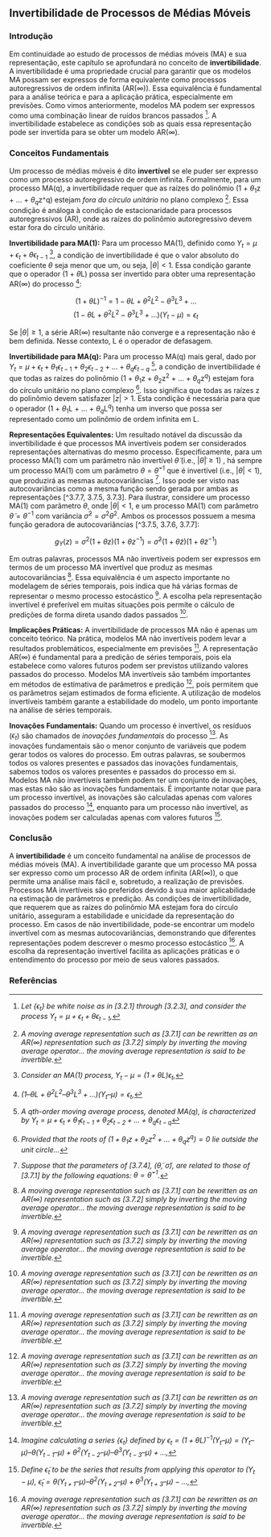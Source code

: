 ## Invertibilidade de Processos de Médias Móveis
### Introdução
Em continuidade ao estudo de processos de médias móveis (MA) e sua representação, este capítulo se aprofundará no conceito de **invertibilidade**. A invertibilidade é uma propriedade crucial para garantir que os modelos MA possam ser expressos de forma equivalente como processos autoregressivos de ordem infinita (AR($\infty$)). Essa equivalência é fundamental para a análise teórica e para a aplicação prática, especialmente em previsões. Como vimos anteriormente, modelos MA podem ser expressos como uma combinação linear de ruídos brancos passados [^3.3.1]. A invertibilidade estabelece as condições sob as quais essa representação pode ser invertida para se obter um modelo AR($\infty$).
### Conceitos Fundamentais
Um processo de médias móveis é dito **invertível** se ele puder ser expresso como um processo autoregressivo de ordem infinita. Formalmente, para um processo MA(q), a invertibilidade requer que as raízes do polinômio (1 + $\theta_1$z + ... + $\theta_q$z^q) estejam *fora do círculo unitário* no plano complexo [^3.7]. Essa condição é análoga à condição de estacionaridade para processos autoregressivos (AR), onde as raízes do polinômio autoregressivo devem estar fora do círculo unitário.

**Invertibilidade para MA(1):**
Para um processo MA(1), definido como $Y_t = \mu + \epsilon_t + \theta \epsilon_{t-1}$ [^3.7.1], a condição de invertibilidade é que o valor absoluto do coeficiente $\theta$ seja menor que um, ou seja, $|\theta| < 1$. Essa condição garante que o operador (1 + $\theta$L) possa ser invertido para obter uma representação AR($\infty$) do processo [^3.7.2]:

$$
(1 + \theta L)^{-1} = 1 - \theta L + \theta^2 L^2 - \theta^3 L^3 + \ldots
$$
$$
(1 - \theta L + \theta^2 L^2 - \theta^3 L^3 + \ldots) (Y_t - \mu) = \epsilon_t
$$

Se $|\theta| \ge 1$, a série AR($\infty$) resultante não converge e a representação não é bem definida. Nesse contexto, L é o operador de defasagem.

**Invertibilidade para MA(q):**
Para um processo MA(q) mais geral, dado por $Y_t = \mu + \epsilon_t + \theta_1 \epsilon_{t-1} + \theta_2 \epsilon_{t-2} + \ldots + \theta_q \epsilon_{t-q}$ [^3.3.8], a condição de invertibilidade é que todas as raízes do polinômio (1 + $\theta_1$z + $\theta_2$z$^2$ + ... + $\theta_q$z$^q$) estejam fora do círculo unitário no plano complexo [^3.7.13]. Isso significa que todas as raízes z do polinômio devem satisfazer $|z| > 1$. Esta condição é necessária para que o operador (1 + $\theta_1$L + ... + $\theta_q$L$^q$) tenha um inverso que possa ser representado como um polinômio de ordem infinita em L.

**Representações Equivalentes:**
Um resultado notável da discussão da invertibilidade é que processos MA invertíveis podem ser considerados representações alternativas do mesmo processo. Especificamente, para um processo MA(1) com um parâmetro não invertível $\tilde{\theta}$  (i.e.,  $|\tilde{\theta}| \ge 1$) , há sempre um processo MA(1) com um parâmetro $\theta = \tilde{\theta}^{-1}$ que é invertível (i.e., $|\theta| < 1$), que produzirá as mesmas autocovariâncias [^3.7.6].  Isso pode ser visto nas autocovariâncias como a mesma função sendo gerada por ambas as representações [^3.7.7, 3.7.5, 3.7.3]. Para ilustrar, considere um processo MA(1) com parâmetro $\theta$, onde $|\theta| < 1$, e um processo MA(1) com parâmetro $\tilde{\theta} = \theta^{-1}$ com variância $\tilde{\sigma}^2=\sigma^2\theta^2$. Ambos os processos possuem a mesma função geradora de autocovariâncias [^3.7.5, 3.7.6, 3.7.7]:

$$
g_Y(z) = \sigma^2(1 + \theta z)(1 + \theta z^{-1}) = \tilde{\sigma}^2(1 + \tilde{\theta}z)(1 + \tilde{\theta}z^{-1})
$$

Em outras palavras, processos MA não invertíveis podem ser expressos em termos de um processo MA invertível que produz as mesmas autocovariâncias [^3.7]. Essa equivalência é um aspecto importante no modelagem de séries temporais, pois indica que há várias formas de representar o mesmo processo estocástico [^3.7]. A escolha pela representação invertível é preferível em muitas situações pois permite o cálculo de predições de forma direta usando dados passados [^3.7].

**Implicações Práticas:**
A invertibilidade de processos MA não é apenas um conceito teórico. Na prática, modelos MA não invertíveis podem levar a resultados problemáticos, especialmente em previsões [^3.7]. A representação AR($\infty$) é fundamental para a predição de séries temporais, pois ela estabelece como valores futuros podem ser previstos utilizando valores passados do processo. Modelos MA invertíveis são também importantes em métodos de estimativa de parâmetros e predição [^3.7], pois permitem que os parâmetros sejam estimados de forma eficiente. A utilização de modelos invertíveis também garante a estabilidade do modelo, um ponto importante na análise de séries temporais.

**Inovações Fundamentais:**
Quando um processo é invertível, os resíduos ($\epsilon_t$) são chamados de *inovações fundamentais* do processo [^3.7]. As inovações fundamentais são o menor conjunto de variáveis que podem gerar todos os valores do processo. Em outras palavras, se soubermos todos os valores presentes e passados das inovações fundamentais, sabemos todos os valores presentes e passados do processo em si. Modelos MA não invertíveis também podem ter um conjunto de inovações, mas estas não são as inovações fundamentais. É importante notar que para um processo invertível, as inovações são calculadas apenas com valores passados do processo [^3.7.8], enquanto para um processo não invertível, as inovações podem ser calculadas apenas com valores futuros [^3.7.11].
### Conclusão
A **invertibilidade** é um conceito fundamental na análise de processos de médias móveis (MA). A invertibilidade garante que um processo MA possa ser expresso como um processo AR de ordem infinita (AR($\infty$)), o que permite uma análise mais fácil e, sobretudo, a realização de previsões. Processos MA invertíveis são preferidos devido à sua maior aplicabilidade na estimação de parâmetros e predição. As condições de invertibilidade, que requerem que as raízes do polinômio MA estejam fora do círculo unitário, asseguram a estabilidade e unicidade da representação do processo. Em casos de não invertibilidade, pode-se encontrar um modelo invertível com as mesmas autocovariâncias, demonstrando que diferentes representações podem descrever o mesmo processo estocástico [^3.7]. A escolha da representação invertível facilita as aplicações práticas e o entendimento do processo por meio de seus valores passados.

### Referências
[^3.3.1]: *Let {$\epsilon_t$} be white noise as in [3.2.1] through [3.2.3], and consider the process $Y_t = \mu + \epsilon_t + \theta\epsilon_{t-1}$,*
[^3.7]: *A moving average representation such as [3.7.1] can be rewritten as an AR($\infty$) representation such as [3.7.2] simply by inverting the moving average operator... the moving average representation is said to be invertible.*
[^3.7.1]: *Consider an MA(1) process, $Y_t - \mu = (1 + \theta L)\epsilon_t$,*
[^3.7.2]: *$(1 – \theta L + \theta^2 L^2 – \theta^3 L^3 + \ldots)(Y_t – \mu) = \epsilon_t$,*
[^3.3.8]: *A qth-order moving average process, denoted MA(q), is characterized by $Y_t = \mu + \epsilon_t + \theta_1\epsilon_{t-1} + \theta_2\epsilon_{t-2} + \ldots + \theta_q\epsilon_{t-q}$*
[^3.7.13]: *Provided that the roots of $(1 + \theta_1 z + \theta_2 z^2 + \ldots + \theta_q z^q) = 0$ lie outside the unit circle...*
[^3.7.6]: *Suppose that the parameters of [3.7.4], ($\tilde{\theta}$, $\tilde{\sigma}$), are related to those of [3.7.1] by the following equations: $\theta = \tilde{\theta}^{-1}$.*
[^3.7.7]: *$\sigma^2 = \tilde{\sigma}^2\tilde{\theta}^2$.*
[^3.7.5]: *$g_{\tilde{Y}}(z) = \tilde{\sigma}^2(1 + \tilde{\theta}z)(1 + \tilde{\theta}z^{-1}) = \tilde{\sigma}^2\{(\tilde{\theta}^{-1}z^{-1} + 1)(\tilde{\theta}z)\} = (\tilde{\sigma}^2\tilde{\theta}^2)(1 + \theta^{-1}z)(1 + \theta^{-1}z^{-1})$.*
[^3.7.3]: *$g_Y(z) = \sigma^2(1 + \theta z)(1 + \theta z^{-1})$.*
[^3.7.8]: *Imagine calculating a series {$\epsilon_t$} defined by $\epsilon_t = (1 + \theta L)^{-1}(Y_t – \mu) = (Y_t – \mu) – \theta(Y_{t-1} – \mu) + \theta^2(Y_{t-2} – \mu) – \theta^3(Y_{t-3} – \mu) + \ldots$,*
[^3.7.11]: *Define $\tilde{\epsilon}_t$ to be the series that results from applying this operator to $(Y_t − \mu)$, $\tilde{\epsilon}_t = \theta(Y_{t+1} – \mu) – \theta^2(Y_{t+2} – \mu) + \theta^3(Y_{t+3} – \mu) − \ldots$,*
<!-- END -->
